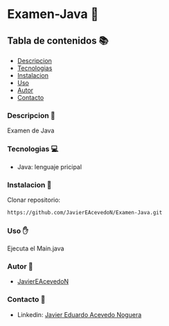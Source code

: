 # Examen-Java 🚀
## Tabla de contenidos 📚
- [Descripcion](#descripcion)
- [Tecnologias](#tecnologias)
- [Instalacion](#instalacion)
- [Uso](#uso)
- [Autor](#autor)
- [Contacto](#contacto)
<h3 id="descripcion">Descripcion 📖</h3>

Examen de Java
<h3 id="tecnologias">Tecnologias 💻</h3>

- Java: lenguaje pricipal
<h3 id="instalacion">Instalacion 💾</h3>

Clonar repositorio:
```sh
https://github.com/JavierEAcevedoN/Examen-Java.git
```
<h3 id="uso">Uso ✋</h3>

Ejecuta el Main.java
<h3 id="autor">Autor 👤</h3>

- [JavierEAcevedoN](https://github.com/JavierEAcevedoN)
<h3 id="contacto">Contacto 📱</h3>

- Linkedin: [Javier Eduardo Acevedo Noguera](https://www.linkedin.com/in/javier-eduardo-acevedo-noguera)